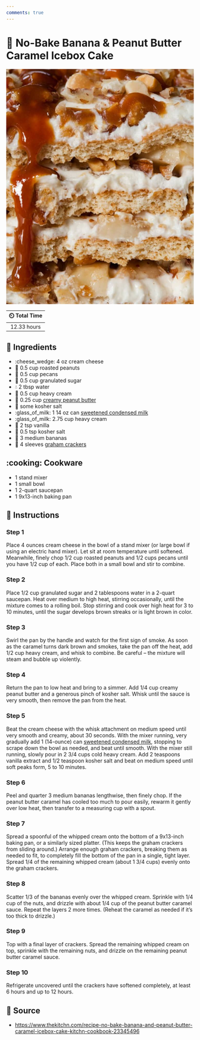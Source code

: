 ```yaml
---
comments: true
---
```

# :cake: No-Bake Banana & Peanut Butter Caramel Icebox Cake

![No-Bake Banana and Peanut Butter Caramel Icebox Cake](../assets/images/no-bake-banana-and-peanut-butter-caramel-icebox-cake.jpg)

| :timer_clock: Total Time |
|:-----------------------: |
| 12.33 hours |

## :salt: Ingredients

- :cheese_wedge: 4 oz cream cheese
- :peanuts: 0.5 cup roasted peanuts
- :chestnut: 0.5 cup pecans
- :candy: 0.5 cup granulated sugar
- :droplet: 2 tbsp water
- :icecream: 0.5 cup heavy cream
- :peanuts: 0.25 cup [creamy peanut butter][1]
- :salt: some kosher salt
- :glass_of_milk: 1 14 oz can [sweetened condensed milk][3]
- :glass_of_milk: 2.75 cup heavy cream
- :icecream: 2 tsp vanilla
- :salt: 0.5 tsp kosher salt
- :banana: 3 medium bananas
- :cookie: 4 sleeves [graham crackers][2]

## :cooking: Cookware

- 1 stand mixer
- 1 small bowl
- 1 2-quart saucepan
- 1 9x13-inch baking pan

## :pencil: Instructions

### Step 1

Place 4 ounces cream cheese in the bowl of a stand mixer (or large bowl if using an electric hand mixer). Let sit at
room temperature until softened. Meanwhile, finely chop 1/2 cup roasted peanuts and 1/2 cups pecans until you have 1/2
cup of each. Place both in a small bowl and stir to combine.

### Step 2

Place 1/2 cup granulated sugar and 2 tablespoons water in a 2-quart saucepan. Heat over medium to high heat, stirring
occasionally, until the mixture comes to a rolling boil. Stop stirring and cook over high heat for 3 to 10 minutes,
until the sugar develops brown streaks or is light brown in color.

### Step 3

Swirl the pan by the handle and watch for the first sign of smoke. As soon as the caramel turns dark brown and smokes,
take the pan off the heat, add 1/2 cup heavy cream, and whisk to combine. Be careful – the mixture will steam and
bubble up violently.

### Step 4

Return the pan to low heat and bring to a simmer. Add 1/4 cup creamy peanut butter and a generous pinch of kosher salt.
Whisk until the sauce is very smooth, then remove the pan from the heat.

### Step 5

Beat the cream cheese with the whisk attachment on medium speed until very smooth and creamy, about 30 seconds. With the
mixer running, very gradually add 1 (14-ounce) can [sweetened condensed milk][3], stopping to scrape down the bowl as
needed, and beat until smooth. With the mixer still running, slowly pour in 2 3/4 cups cold heavy cream. Add 2
teaspoons vanilla extract and 1/2 teaspoon kosher salt and beat on medium speed until soft peaks form, 5 to 10 minutes.

### Step 6

Peel and quarter 3 medium bananas lengthwise, then finely chop. If the peanut butter caramel has cooled too much to pour
easily, rewarm it gently over low heat, then transfer to a measuring cup with a spout.

### Step 7

Spread a spoonful of the whipped cream onto the bottom of a 9x13-inch baking pan, or a similarly sized platter. (This
keeps the graham crackers from sliding around.) Arrange enough graham crackers, breaking them as needed to fit, to
completely fill the bottom of the pan in a single, tight layer. Spread 1/4 of the remaining whipped cream (about 1 3/4
cups) evenly onto the graham crackers.

### Step 8

Scatter 1/3 of the bananas evenly over the whipped cream. Sprinkle with 1/4 cup of the nuts, and drizzle with about 1/4
cup of the peanut butter caramel sauce. Repeat the layers 2 more times. (Reheat the caramel as needed if it’s too
thick to drizzle.)

### Step 9

Top with a final layer of crackers. Spread the remaining whipped cream on top, sprinkle with the remaining nuts, and
drizzle on the remaining peanut butter caramel sauce.

### Step 10

Refrigerate uncovered until the crackers have softened completely, at least 6 hours and up to 12 hours.

## :link: Source

- <https://www.thekitchn.com/recipe-no-bake-banana-and-peanut-butter-caramel-icebox-cake-kitchn-cookbook-23345496>

[1]: <../ingredients/peanut-butter.md>
[2]: <../ingredients/graham-crackers.md>
[3]: <../ingredients/sweetened-condensed-milk.md>
